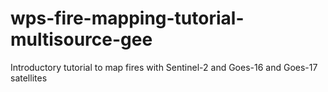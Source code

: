 # wps-fire-mapping-tutorial-multisource-gee
Introductory tutorial to map fires with Sentinel-2 and Goes-16 and Goes-17 satellites
